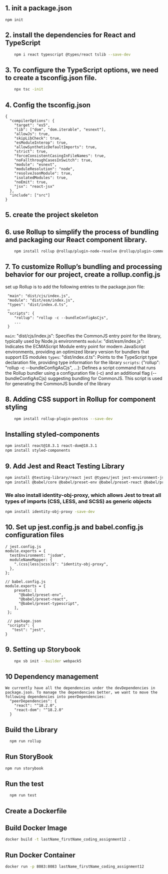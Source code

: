 ##  1. init a package.json
`npm init`
## 2. install the dependencies for React and TypeScript
```bash
    npm i react typescript @types/react tslib --save-dev
```
## 3. To configure the TypeScript options, we need to create a tsconfig.json file.
```bash
    npx tsc -init
```
## 4. Config the tsconfig.json
```text
{
  "compilerOptions": {
    "target": "es5",
    "lib": ["dom", "dom.iterable", "esnext"],
    "allowJs": true,
    "skipLibCheck": true,
    "esModuleInterop": true,
    "allowSyntheticDefaultImports": true,
    "strict": true,
    "forceConsistentCasingInFileNames": true,
    "noFallthroughCasesInSwitch": true,
    "module": "esnext",
    "moduleResolution": "node",
    "resolveJsonModule": true,
    "isolatedModules": true,
    "noEmit": true,
    "jsx": "react-jsx"
  },
  "include": ["src"]
}
```
## 5. create the project skeleton
## 6. use Rollup to simplify the process of bundling and packaging our React component library.
```bash
    npm install rollup @rollup/plugin-node-resolve @rollup/plugin-commonjs @rollup/plugin-typescript rollup-plugin-peer-deps-external @rollup/plugin-terser rollup-plugin-dts --save-dev
```
## 7. To customize Rollup’s bundling and processing behavior for our project, create a rollup.config.js
set up Rollup is to add the following entries to the package.json file:
```
 "main": "dist/cjs/index.js",
 "module": "dist/esm/index.js",
 "types": "dist/index.d.ts", 
 …
 "scripts": {
    "rollup": "rollup -c --bundleConfigAsCjs",
    ...
 }
```
`main`: "dist/cjs/index.js": Specifies the CommonJS entry point for the library, typically used by Node.js environments
`module`: "dist/esm/index.js": Indicates the ECMAScript Module entry point for modern JavaScript environments, providing an optimized library version for bundlers that support ES modules
`types`: "dist/index.d.ts": Points to the TypeScript type declaration file, providing type information for the library
`scripts`: {"rollup": "rollup -c --bundleConfigAsCjs", ...}: Defines a script command that runs the Rollup bundler using a configuration file (-c) and an additional flag (--bundleConfigAsCjs) suggesting bundling for CommonJS. This script is used for generating the CommonJS bundle of the library
## 8. Adding CSS support in Rollup for component styling
```bash
    npm install rollup-plugin-postcss --save-dev
```
## Installing styled-components
```bash
npm install react@18.3.1 react-dom@18.3.1
npm install styled-components

```
## 9. Add Jest and React Testing Library
```bash
npm install @testing-library/react jest @types/jest jest-environment-jsdom --save-dev
npm install @babel/core @babel/preset-env @babel/preset-react @babel/preset-typescript babel-jest --save-dev

```
### We also install identity-obj-proxy, which allows Jest to treat all types of imports (CSS, LESS, and SCSS) as generic objects
```bash
npm install identity-obj-proxy -save-dev

```
## 10. Set up jest.config.js and babel.config.js configuration files
```text
/ jest.config.js
module.exports = {
  testEnvironment: "jsdom",
  moduleNameMapper: {
    ".(css|less|scss)$": "identity-obj-proxy",
  },
};

// babel.config.js
module.exports = {
    presets: [
      "@babel/preset-env",
      "@babel/preset-react",
      "@babel/preset-typescript",
    ],
 };
 
 // package.json
 "scripts": {
   "test": "jest",
}
```


## 9. Setting up Storybook
```bash
    npx sb init --builder webpack5
```
## 10 Dependency management
```text
We currently have all the dependencies under the devDependencies in package.json. To manage the dependencies better, we want to move the following dependencies into peerDependencies:
  "peerDependencies": {
    "react": "^18.2.0",
    "react-dom": "^18.2.0"
  }
```
## Build the Library
```bash
  npm run rollup
```
## Run StoryBook
```bash
npm run storybook
```
## Run the test
```bash
  npm run test
```
## Create a Dockerfile

## Build Docker Image 
```bash
docker build -t lastName_firstName_coding_assignment12 .

```
## Run Docker Container
```bash
docker run -p 8083:8083 lastName_firstName_coding_assignment12

```

